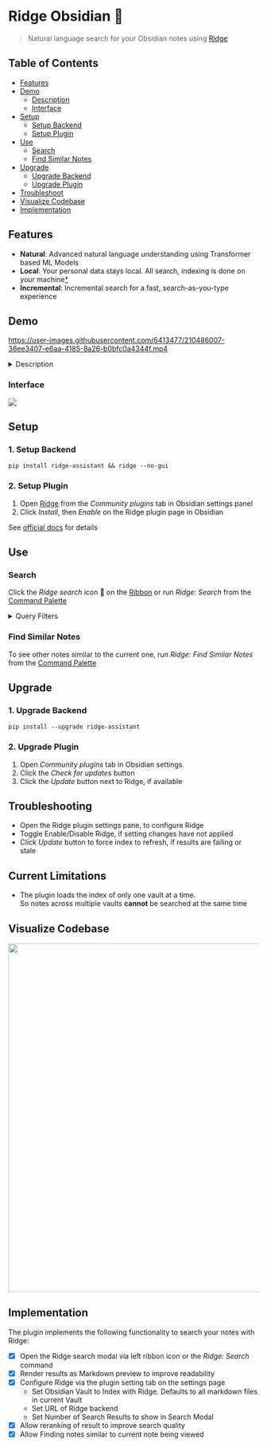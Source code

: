 # Ridge Obsidian 🦅
> Natural language search for your Obsidian notes using [Ridge](https://github.com/debanjum/ridge)

## Table of Contents

- [Features](#Features)
- [Demo](#Demo)
  - [Description](#Description)
  - [Interface](#Interface)
- [Setup](#Setup)
  - [Setup Backend](#1-Setup-Backend)
  - [Setup Plugin](#2-Setup-Plugin)
- [Use](#Use)
  - [Search](#search)
  - [Find Similar Notes](#find-similar-notes)
- [Upgrade](#Upgrade)
  - [Upgrade Backend](#1-Upgrade-Backend)
  - [Upgrade Plugin](#2-Upgrade-Plugin)
- [Troubleshoot](#Troubleshoot)
- [Visualize Codebase](#Visualize-Codebase)
- [Implementation](#Implementation)

## Features
- **Natural**: Advanced natural language understanding using Transformer based ML Models
- **Local**: Your personal data stays local. All search, indexing is done on your machine[\*](https://github.com/debanjum/ridge#miscellaneous)
- **Incremental**: Incremental search for a fast, search-as-you-type experience

## Demo
https://user-images.githubusercontent.com/6413477/210486007-36ee3407-e6aa-4185-8a26-b0bfc0a4344f.mp4

<details><summary>Description</summary>

1. Install Ridge via `pip` and start Ridge backend in non-gui mode
2. Install Ridge plugin via Community Plugins settings pane on Obsidian app
3. Check the new Ridge plugin settings
4. Wait for Ridge backend to index markdown files in the current Vault
5. Open Ridge plugin on Obsidian via Search button on Left Pane
6. Search \"*Announce plugin to folks*\" in the [Obsidian Plugin docs](https://marcus.se.net/obsidian-plugin-docs/)
7. Jump to the [search result](https://marcus.se.net/obsidian-plugin-docs/publishing/submit-your-plugin)

</details>

### Interface
![](https://github.com/debanjum/ridge/blob/master/src/interface/obsidian/docs/ridge_on_obsidian_0.2.5.png?)

## Setup
### 1. Setup Backend

```shell
pip install ridge-assistant && ridge --no-gui
```
### 2. Setup Plugin
  1. Open [Ridge](https://obsidian.md/plugins?id=ridge) from the *Community plugins* tab in Obsidian settings panel
  2. Click *Install*, then *Enable* on the Ridge plugin page in Obsidian

See [official docs](https://help.obsidian.md/Advanced+topics/Community+plugins#Discover+and+install+community+plugins) for details

## Use
### Search
Click the *Ridge search* icon 🔎 on the [Ribbon](https://help.obsidian.md/User+interface/Workspace/Ribbon) or run *Ridge: Search* from the [Command Palette](https://help.obsidian.md/Plugins/Command+palette)

<details><summary>Query Filters</summary>

Use structured query syntax to filter the natural language search results
- **Word Filter**: Get entries that include/exclude a specified term
  - Entries that contain term_to_include: `+"term_to_include"`
  - Entries that contain term_to_exclude: `-"term_to_exclude"`
- **Date Filter**: Get entries containing dates in YYYY-MM-DD format from specified date (range)
  - Entries from April 1st 1984: `dt:"1984-04-01"`
  - Entries after March 31st 1984: `dt>="1984-04-01"`
  - Entries before April 2nd 1984 : `dt<="1984-04-01"`
- **File Filter**: Get entries from a specified file
  - Entries from incoming.org file: `file:"incoming.org"`
- Combined Example
  - `what is the meaning of life? file:"1984.org" dt>="1984-01-01" dt<="1985-01-01" -"big" -"brother"`
  - Adds all filters to the natural language query. It should return entries
    - from the file *1984.org*
    - containing dates from the year *1984*
    - excluding words *"big"* and *"brother"*
    - that best match the natural language query *"what is the meaning of life?"*

</details>

### Find Similar Notes
To see other notes similar to the current one, run *Ridge: Find Similar Notes* from the [Command Palette](https://help.obsidian.md/Plugins/Command+palette)

## Upgrade
### 1. Upgrade Backend
  ```shell
  pip install --upgrade ridge-assistant
  ```
### 2. Upgrade Plugin
  1. Open *Community plugins* tab in Obsidian settings
  2. Click the *Check for updates* button
  3. Click the *Update* button next to Ridge, if available

## Troubleshooting
  - Open the Ridge plugin settings pane, to configure Ridge
  - Toggle Enable/Disable Ridge, if setting changes have not applied
  - Click *Update* button to force index to refresh, if results are failing or stale

## Current Limitations
- The plugin loads the index of only one vault at a time.<br/>
  So notes across multiple vaults **cannot** be searched at the same time

## Visualize Codebase
<img src="https://github.com/debanjum/ridge/blob/master/src/interface/obsidian/docs/ridge_obsidian_codebase_visualization_0.2.1.png" width="700" />

## Implementation
The plugin implements the following functionality to search your notes with Ridge:
- [X] Open the Ridge search modal via left ribbon icon or the *Ridge: Search* command
- [X] Render results as Markdown preview to improve readability
- [X] Configure Ridge via the plugin setting tab on the settings page
  - Set Obsidian Vault to Index with Ridge. Defaults to all markdown files in current Vault
  - Set URL of Ridge backend
  - Set Number of Search Results to show in Search Modal
- [X] Allow reranking of result to improve search quality
- [X] Allow Finding notes similar to current note being viewed
